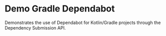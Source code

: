 # Demo Gradle Dependabot

Demonstrates the use of Dependabot for Kotlin/Gradle projects through the Dependency Submission API.
